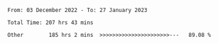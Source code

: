 <!--START_SECTION:waka-->

```text
From: 03 December 2022 - To: 27 January 2023

Total Time: 207 hrs 43 mins

Other        185 hrs 2 mins  >>>>>>>>>>>>>>>>>>>>>>---   89.08 %
```

<!--END_SECTION:waka-->